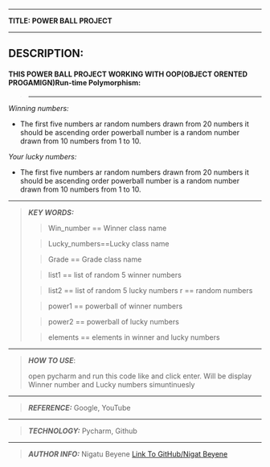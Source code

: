 ***

**TITLE: POWER BALL PROJECT**
***
## **DESCRIPTION:**

#### THIS POWER BALL PROJECT WORKING WITH OOP(OBJECT ORENTED PROGAMIGN)Run-time Polymorphism:
>------------------------------------------------------------------------------------------
*Winning numbers:*
* The first five numbers ar random numbers drawn from 20 numbers
it should be ascending order 
powerball number is a random number drawn from 10 numbers
from 1 to 10. 

*Your lucky numbers:*
* The first five numbers ar random numbers drawn from 20 numbers
it should be ascending order 
powerball number is a random number drawn from 10 numbers
from 1 to 10.
***
>***KEY WORDS:***
>>Win_number == Winner class name
> 
>>Lucky_numbers==Lucky class name
> 
>>Grade == Grade class name
> 
>>list1 == list of random 5 winner numbers
> 
>>list2 == list of random 5 lucky numbers
>>r == random numbers
> 
>>power1 == powerball of winner numbers
> 
>>power2 == powerball of lucky numbers
> 
>>elements == elements in winner and lucky numbers

***

>***HOW TO USE***:
> 
>open pycharm and run this code like and
click enter. Will be display Winner number and
Lucky numbers simuntinuesly

***
>***REFERENCE:***
Google, YouTube

***
>***TECHNOLOGY:***
Pycharm, Github 

***
>***AUTHOR INFO:*** Nigatu Beyene
>[Link To GitHub/Nigat Beyene](https://github.com/NigatuBeyene)


